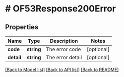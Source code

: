 # # OF53Response200Error

## Properties

Name | Type | Description | Notes
------------ | ------------- | ------------- | -------------
**code** | **string** | The error code | [optional]
**detail** | **string** | The error detail | [optional]

[[Back to Model list]](../../README.md#models) [[Back to API list]](../../README.md#endpoints) [[Back to README]](../../README.md)
